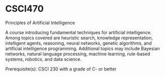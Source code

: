 # CSCI470
Principles of Artificial Intelligence

A course introducing fundamental techniques for artificial intelligence. Among topics covered are heuristic search, knowledge representation, intelligent agents, reasoning, neural networks, genetic algorithms, and artificial intelligence programming. Additional topics may include Bayesian networks, natural language processing, machine learning, rule-based systems, robotics, and data science.

Prerequisite(s): CSCI 230 with a grade of C- or better
